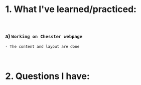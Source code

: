 # 1. What I've learned/practiced:

<br/>

### a) `Working on Chesster webpage`

    - The content and layout are done

<br/>

# 2. Questions I have:

<br/>

    

